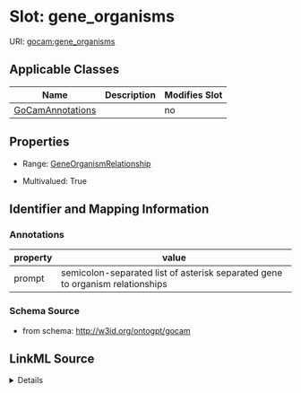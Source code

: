 

# Slot: gene_organisms

URI: [gocam:gene_organisms](http://w3id.org/ontogpt/gocam/gene_organisms)



<!-- no inheritance hierarchy -->





## Applicable Classes

| Name | Description | Modifies Slot |
| --- | --- | --- |
| [GoCamAnnotations](GoCamAnnotations.md) |  |  no  |







## Properties

* Range: [GeneOrganismRelationship](GeneOrganismRelationship.md)

* Multivalued: True





## Identifier and Mapping Information





### Annotations

| property | value |
| --- | --- |
| prompt | semicolon-separated list of asterisk separated gene to organism relationships |



### Schema Source


* from schema: http://w3id.org/ontogpt/gocam




## LinkML Source

<details>
```yaml
name: gene_organisms
annotations:
  prompt:
    tag: prompt
    value: semicolon-separated list of asterisk separated gene to organism relationships
from_schema: http://w3id.org/ontogpt/gocam
rank: 1000
multivalued: true
alias: gene_organisms
owner: GoCamAnnotations
domain_of:
- GoCamAnnotations
range: GeneOrganismRelationship

```
</details>